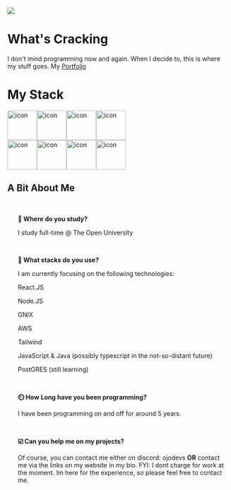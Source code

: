 <div class="sauced">
<img src="https://capsule-render.vercel.app/api?type=venom&height=200&color=0089c5&text=Welcome%20To%20My%20Github&fontColor=c1c1c1&fontSize=50&animation=fadeIn&descAlign=56">
<h1>What's Cracking</h1>
I don't mind programming now and again. When I decide to, this is where my stuff goes.
 My <a href="www.ojodevs.tech">Portfolio</a>
<br>

  <H1> My Stack </H1>
  <div style="display: flex; align-items: flex-start;"><img src="https://techstack-generator.vercel.app/js-icon.svg" alt="icon" width="67" height="67" /><img src="https://techstack-generator.vercel.app/nginx-icon.svg" alt="icon" width="67" height="67" /><img src="https://techstack-generator.vercel.app/mysql-icon.svg" alt="icon" width="67" height="67" /><img src="https://techstack-generator.vercel.app/java-icon.svg" alt="icon" width="67" height="67" /></div><div style="display: flex; align-items: flex-start;"><img src="https://techstack-generator.vercel.app/github-icon.svg" alt="icon" width="67" height="67" /><img src="https://techstack-generator.vercel.app/restapi-icon.svg" alt="icon" width="67" height="67" /><img src="https://techstack-generator.vercel.app/docker-icon.svg" alt="icon" width="67" height="67" /><img src="https://techstack-generator.vercel.app/aws-icon.svg" alt="icon" width="67" height="67" /></div>
<h2 class="saucier">A Bit About Me</h2>
<ul>
  
<br/>

**🏫  Where do you study?**
  
I study full-time @ The Open University 

<br/>

**🔭  What stacks do you use?**

I am currently focusing on the following technologies: 

React.JS

Node.JS

GNIX

AWS

Tailwind

JavaScript & Java (possibly typescript in the not-so-distant future)

PostGRES (still learning)

<br/>


**⏲️  How Long have you been programming?**

I have been programming on and off for around 5 years.


<br/>


**☑️  Can you help me on my projects?**


Of course, you can contact me either on discord: ojodevs **OR** contact me via the links on my website in my bio.
FYI: I dont charge for work at the moment. Im here for the experience, so please feel free to contact me.

<br/>



